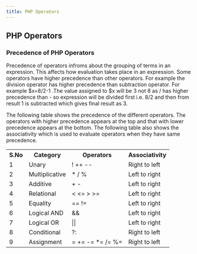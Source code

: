 ```yaml
---
title: PHP Operators
---
```

## PHP Operators

<h3>Precedence of PHP Operators</h3>

<p>Precedence of operators infroms about the grouping of terms in an expression. This affects how evaluation takes place in an expression. Some operators have higher precedence than other operators. For example the division operator has higher precedence than subtraction operator. For example $x=8/2-1 .The value assigned to $x will be 3 not 8 as / has higher precedence than - so expression will be divided first i.e. 8/2 and then from result 1 is subtracted which gives final result as 3.</p>

<p>The following table shows the precedence of the different operators. The operators with higher precedence appears at the top and that with lower precedence appears at the bottom. The following table also shows the associativity which is used to evaluate operators when they have same precedence.</p>

<table>
  <tr>
    <th>S.No</th>
    <th>Category</th>
    <th>Operators</th>
    <th>Associativity</th>
  </tr>
  <tr>
    <td>1</td>
    <td>Unary</td>
    <td>! ++ --</td>
    <td>Right to left</td>
  </tr>
  <tr>
    <td>2</td>
    <td>Multiplicative</td>
    <td>* / %</td>
    <td>Left to right</td>
  </tr>
  <tr>
    <td>3</td>
    <td>Additive</td>
    <td>+ -</td>
    <td>Left to right</td>
  </tr>
  <tr>
    <td>4</td>
    <td>Relational</td>
    <td>< <= > >=	</td>
    <td>Left to right</td>
  </tr>
  <tr>
    <td>5</td>
    <td>Equality</td>
    <td>== !=</td>
    <td>Left to right</td>
  </tr>
  <tr>
    <td>6</td>
    <td>Logical AND</td>
    <td>&&</td>
    <td>Left to right</td>
  </tr>
  <tr>
    <td>7</td>
    <td>Logical OR</td>
    <td>||</td>
    <td>Left to right</td>
  </tr>
  <tr>
    <td>8</td>
    <td>Conditional</td>
    <td>?:</td>
    <td>Right to left</td>
  </tr>
  <tr>
    <td>9</td>
    <td>Assignment</td>
    <td>= += -= *= /= %=</td>
    <td>Right to left</td>
  </tr>
</table>
